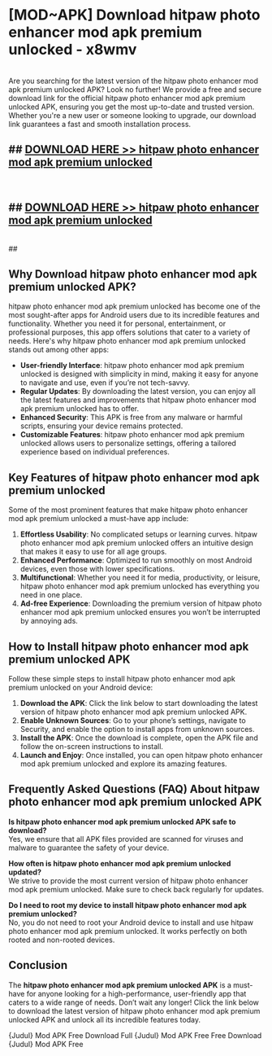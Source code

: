# [MOD~APK] Download hitpaw photo enhancer mod apk premium unlocked - x8wmv <br>
<br>
Are you searching for the latest version of the hitpaw photo enhancer mod apk premium unlocked APK? Look no further! We provide a free and secure download link for the official hitpaw photo enhancer mod apk premium unlocked APK, ensuring you get the most up-to-date and trusted version. Whether you're a new user or someone looking to upgrade, our download link guarantees a fast and smooth installation process.


## ##  [DOWNLOAD HERE >> hitpaw photo enhancer mod apk premium unlocked](https://freeplayer.one?title=hitpaw_photo_enhancer_mod_apk_premium_unlocked&ref=OK1)
  <br>

##  ## [DOWNLOAD HERE >> hitpaw photo enhancer mod apk premium unlocked](https://freeplayer.one?title=hitpaw_photo_enhancer_mod_apk_premium_unlocked&ref=OK1)
  <br>
  ##



## Why Download hitpaw photo enhancer mod apk premium unlocked APK?

hitpaw photo enhancer mod apk premium unlocked has become one of the most sought-after apps for Android users due to its incredible features and functionality. Whether you need it for personal, entertainment, or professional purposes, this app offers solutions that cater to a variety of needs. Here's why hitpaw photo enhancer mod apk premium unlocked stands out among other apps:

- **User-friendly Interface**: hitpaw photo enhancer mod apk premium unlocked is designed with simplicity in mind, making it easy for anyone to navigate and use, even if you’re not tech-savvy.
- **Regular Updates**: By downloading the latest version, you can enjoy all the latest features and improvements that hitpaw photo enhancer mod apk premium unlocked has to offer.
- **Enhanced Security**: This APK is free from any malware or harmful scripts, ensuring your device remains protected.
- **Customizable Features**: hitpaw photo enhancer mod apk premium unlocked allows users to personalize settings, offering a tailored experience based on individual preferences.

## Key Features of hitpaw photo enhancer mod apk premium unlocked

Some of the most prominent features that make hitpaw photo enhancer mod apk premium unlocked a must-have app include:

1. **Effortless Usability**: No complicated setups or learning curves. hitpaw photo enhancer mod apk premium unlocked offers an intuitive design that makes it easy to use for all age groups.
2. **Enhanced Performance**: Optimized to run smoothly on most Android devices, even those with lower specifications.
3. **Multifunctional**: Whether you need it for media, productivity, or leisure, hitpaw photo enhancer mod apk premium unlocked has everything you need in one place.
4. **Ad-free Experience**: Downloading the premium version of hitpaw photo enhancer mod apk premium unlocked ensures you won’t be interrupted by annoying ads.

## How to Install hitpaw photo enhancer mod apk premium unlocked APK

Follow these simple steps to install hitpaw photo enhancer mod apk premium unlocked on your Android device:

1. **Download the APK**: Click the link below to start downloading the latest version of hitpaw photo enhancer mod apk premium unlocked APK.
2. **Enable Unknown Sources**: Go to your phone’s settings, navigate to Security, and enable the option to install apps from unknown sources.
3. **Install the APK**: Once the download is complete, open the APK file and follow the on-screen instructions to install.
4. **Launch and Enjoy**: Once installed, you can open hitpaw photo enhancer mod apk premium unlocked and explore its amazing features.

## Frequently Asked Questions (FAQ) About hitpaw photo enhancer mod apk premium unlocked APK

**Is hitpaw photo enhancer mod apk premium unlocked APK safe to download?**  
Yes, we ensure that all APK files provided are scanned for viruses and malware to guarantee the safety of your device.

**How often is hitpaw photo enhancer mod apk premium unlocked updated?**  
We strive to provide the most current version of hitpaw photo enhancer mod apk premium unlocked. Make sure to check back regularly for updates.

**Do I need to root my device to install hitpaw photo enhancer mod apk premium unlocked?**  
No, you do not need to root your Android device to install and use hitpaw photo enhancer mod apk premium unlocked. It works perfectly on both rooted and non-rooted devices.

## Conclusion

The **hitpaw photo enhancer mod apk premium unlocked APK** is a must-have for anyone looking for a high-performance, user-friendly app that caters to a wide range of needs. Don’t wait any longer! Click the link below to download the latest version of hitpaw photo enhancer mod apk premium unlocked APK and unlock all its incredible features today.

{Judul} Mod APK Free
Download Full {Judul} Mod APK Free
Free Download {Judul} Mod APK Free

